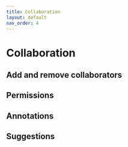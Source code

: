 ```yaml
---
title: Collaboration
layout: default
nav_order: 4
---
```


# Collaboration

## Add and remove collaborators

## Permissions

## Annotations

## Suggestions

